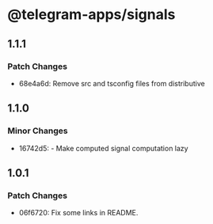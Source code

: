 # @telegram-apps/signals

## 1.1.1

### Patch Changes

- 68e4a6d: Remove src and tsconfig files from distributive

## 1.1.0

### Minor Changes

- 16742d5: - Make computed signal computation lazy

## 1.0.1

### Patch Changes

- 06f6720: Fix some links in README.

